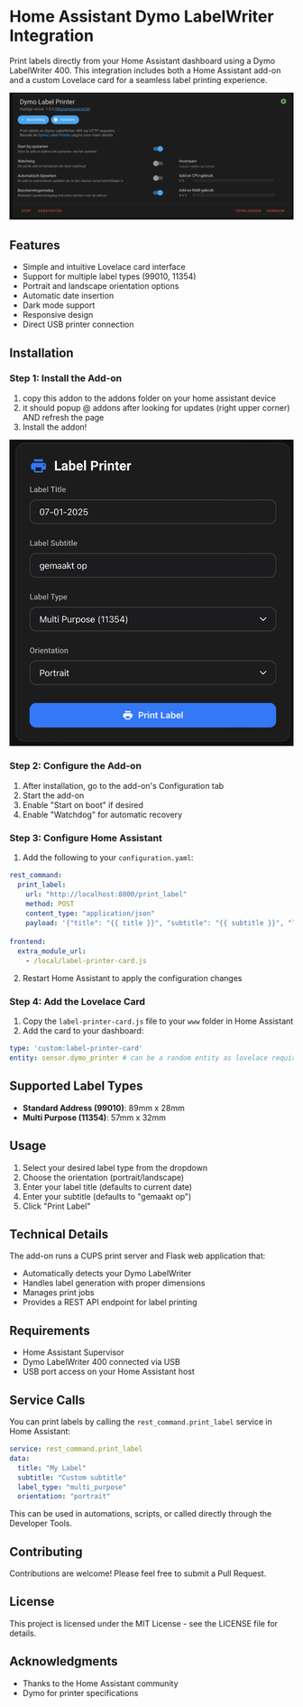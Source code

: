 # Home Assistant Dymo LabelWriter Integration

Print labels directly from your Home Assistant dashboard using a Dymo LabelWriter 400. This integration includes both a Home Assistant add-on and a custom Lovelace card for a seamless label printing experience.

![Add-on installation](img/1.png)

## Features

- Simple and intuitive Lovelace card interface
- Support for multiple label types (99010, 11354)
- Portrait and landscape orientation options
- Automatic date insertion
- Dark mode support
- Responsive design
- Direct USB printer connection

## Installation

### Step 1: Install the Add-on

1. copy this addon to the addons folder on your home assistant device
2. it should popup @ addons after looking for updates (right upper corner) AND refresh the page
3. Install the addon!

![Lovelace card](img/2.png)

### Step 2: Configure the Add-on

1. After installation, go to the add-on's Configuration tab
2. Start the add-on
3. Enable "Start on boot" if desired
4. Enable "Watchdog" for automatic recovery

### Step 3: Configure Home Assistant

1. Add the following to your `configuration.yaml`:
```yaml
rest_command:
  print_label:
    url: "http://localhost:8000/print_label"
    method: POST
    content_type: "application/json"
    payload: '{"title": "{{ title }}", "subtitle": "{{ subtitle }}", "label_type": "{{ label_type }}", "orientation": "{{ orientation }}"}'

frontend:
  extra_module_url:
    - /local/label-printer-card.js
```

2. Restart Home Assistant to apply the configuration changes

### Step 4: Add the Lovelace Card

1. Copy the `label-printer-card.js` file to your `www` folder in Home Assistant
2. Add the card to your dashboard:
```yaml
type: 'custom:label-printer-card'
entity: sensor.dymo_printer # can be a random entity as lovelace requires this
```

## Supported Label Types

- **Standard Address (99010)**: 89mm x 28mm
- **Multi Purpose (11354)**: 57mm x 32mm

## Usage

1. Select your desired label type from the dropdown
2. Choose the orientation (portrait/landscape)
3. Enter your label title (defaults to current date)
4. Enter your subtitle (defaults to "gemaakt op")
5. Click "Print Label"

## Technical Details

The add-on runs a CUPS print server and Flask web application that:
- Automatically detects your Dymo LabelWriter
- Handles label generation with proper dimensions
- Manages print jobs
- Provides a REST API endpoint for label printing

## Requirements

- Home Assistant Supervisor
- Dymo LabelWriter 400 connected via USB
- USB port access on your Home Assistant host

## Service Calls

You can print labels by calling the `rest_command.print_label` service in Home Assistant:

```yaml
service: rest_command.print_label
data:
  title: "My Label"
  subtitle: "Custom subtitle"
  label_type: "multi_purpose"
  orientation: "portrait"
```

This can be used in automations, scripts, or called directly through the Developer Tools.

## Contributing

Contributions are welcome! Please feel free to submit a Pull Request.

## License

This project is licensed under the MIT License - see the LICENSE file for details.

## Acknowledgments

- Thanks to the Home Assistant community
- Dymo for printer specifications